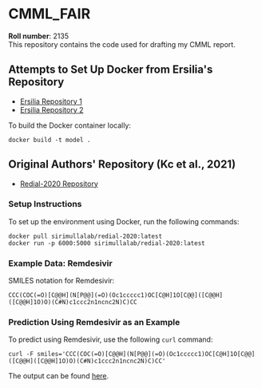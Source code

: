 
# CMML_FAIR
**Roll number**: 2135  
This repository contains the code used for drafting my CMML report.

## Attempts to Set Up Docker from Ersilia's Repository
- [Ersilia Repository 1](https://github.com/ersilia-os/eos9f6t)
- [Ersilia Repository 2](https://github.com/ersilia-os/eos8fth)

To build the Docker container locally:
```
docker build -t model .
```

## Original Authors' Repository (Kc et al., 2021)
- [Redial-2020 Repository](https://github.com/sirimullalab/redial-2020)

### Setup Instructions
To set up the environment using Docker, run the following commands:

```
docker pull sirimullalab/redial-2020:latest
docker run -p 6000:5000 sirimullalab/redial-2020:latest
```

### Example Data: Remdesivir

SMILES notation for Remdesivir:

```
CCC(COC(=O)[C@@H](N[P@@](=O)(Oc1ccccc1)OC[C@H]1O[C@@]([C@@H]([C@@H]1O)O)(C#N)c1ccc2n1ncnc2N)C)CC
```

### Prediction Using Remdesivir as an Example
To predict using Remdesivir, use the following `curl` command:
```
curl -F smiles='CCC(COC(=O)[C@@H](N[P@@](=O)(Oc1ccccc1)OC[C@H]1O[C@@]([C@@H]([C@@H]1O)O)(C#N)c1ccc2n1ncnc2N)C)CC' 
```
The output can be found [here](https://github.com/BiancoChiu/CMML_FAIR/blob/main/demo_output.log).
